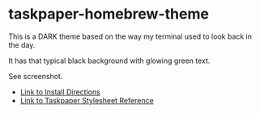 # taskpaper-homebrew-theme
This is a DARK theme based on the way my terminal used to look back in the day. 

It has that typical black background with glowing green text.

See screenshot. 

- [Link to Install Directions](https://www.taskpaper.com/guide/customizing-taskpaper/creating-stylesheets.html)
- [Link to Taskpaper Stylesheet Reference](https://www.taskpaper.com/guide/reference/stylesheets/)
